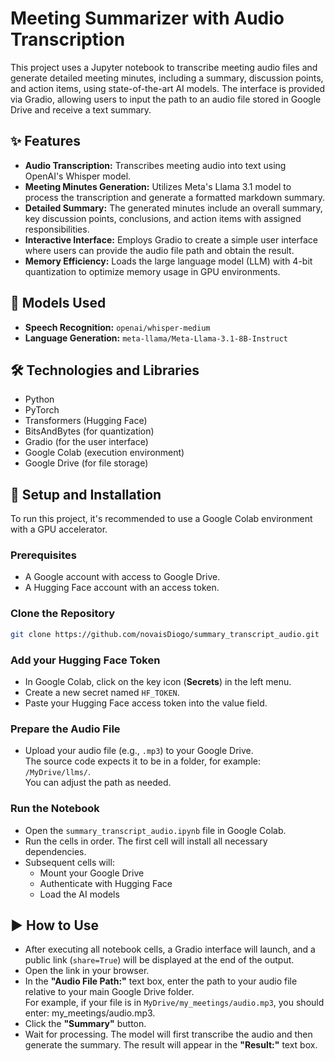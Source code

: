 # Meeting Summarizer with Audio Transcription

This project uses a Jupyter notebook to transcribe meeting audio files and generate detailed meeting minutes, including a summary, discussion points, and action items, using state-of-the-art AI models. The interface is provided via Gradio, allowing users to input the path to an audio file stored in Google Drive and receive a text summary.

## ✨ Features

- **Audio Transcription:** Transcribes meeting audio into text using OpenAI's Whisper model.
- **Meeting Minutes Generation:** Utilizes Meta's Llama 3.1 model to process the transcription and generate a formatted markdown summary.
- **Detailed Summary:** The generated minutes include an overall summary, key discussion points, conclusions, and action items with assigned responsibilities.
- **Interactive Interface:** Employs Gradio to create a simple user interface where users can provide the audio file path and obtain the result.
- **Memory Efficiency:** Loads the large language model (LLM) with 4-bit quantization to optimize memory usage in GPU environments.

## 🤖 Models Used

- **Speech Recognition:** `openai/whisper-medium`
- **Language Generation:** `meta-llama/Meta-Llama-3.1-8B-Instruct`

## 🛠️ Technologies and Libraries

- Python
- PyTorch
- Transformers (Hugging Face)
- BitsAndBytes (for quantization)
- Gradio (for the user interface)
- Google Colab (execution environment)
- Google Drive (for file storage)

## 🚀 Setup and Installation

To run this project, it's recommended to use a Google Colab environment with a GPU accelerator.

### Prerequisites

- A Google account with access to Google Drive.
- A Hugging Face account with an access token.

### Clone the Repository

```bash
git clone https://github.com/novaisDiogo/summary_transcript_audio.git
````

### Add your Hugging Face Token

- In Google Colab, click on the key icon (**Secrets**) in the left menu.
- Create a new secret named `HF_TOKEN`.
- Paste your Hugging Face access token into the value field.

### Prepare the Audio File

- Upload your audio file (e.g., `.mp3`) to your Google Drive.  
  The source code expects it to be in a folder, for example: `/MyDrive/llms/`.  
  You can adjust the path as needed.

### Run the Notebook

- Open the `summary_transcript_audio.ipynb` file in Google Colab.
- Run the cells in order. The first cell will install all necessary dependencies.
- Subsequent cells will:
  - Mount your Google Drive
  - Authenticate with Hugging Face
  - Load the AI models

## ▶️ How to Use

- After executing all notebook cells, a Gradio interface will launch, and a public link (`share=True`) will be displayed at the end of the output.
- Open the link in your browser.
- In the **"Audio File Path:"** text box, enter the path to your audio file relative to your main Google Drive folder.  
  For example, if your file is in `MyDrive/my_meetings/audio.mp3`, you should enter: my_meetings/audio.mp3.
- Click the **"Summary"** button.
- Wait for processing. The model will first transcribe the audio and then generate the summary. The result will appear in the **"Result:"** text box.

